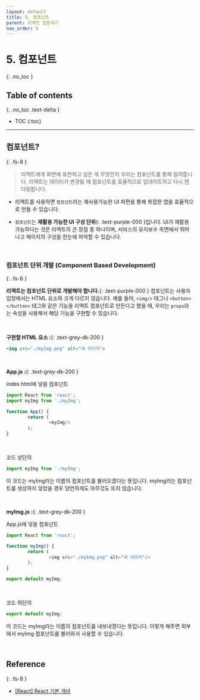 ```yaml
---
layout: default
title: 5. 컴포넌트
parent: 리액트 입문하기
nav_order: 5
---
```


# 5. 컴포넌트
{: .no_toc }

## Table of contents
{: .no_toc .text-delta }

- TOC
{:toc}

---

## 컴포넌트?
{: .fs-8 }

> 리액트에게 화면에 표현하고 싶은 게 무엇인지 우리는 컴포넌트를 통해 알려줍니다. 리액트는 데이터가 변경될 때 컴포넌트를 효율적으로 업데이트하고 다시 렌더링합니다.

- 리액트를 사용하면 `컴포넌트`라는 재사용가능한 UI 파편을 통해 복잡한 앱을 효율적으로 만들 수 있습니다.

- `컴포넌트`는 **재활용 가능한 UI 구성 단위**{: .text-purple-000 }입니다. UI가 재활용 가능하다는 것은 리액트의 큰 장점 중 하나이며, 서비스의 유지보수 측면에서 뛰어나고 페이지의 구성을 한눈에 파악할 수 있습니다.

&nbsp;

### 컴포넌트 단위 개발 (Component Based Development)
{: .fs-6 }

**리액트는 컴포넌트 단위로 개발해야 합니다.**{: .text-purple-000 } 컴포넌트는 사용자 입장에서는 HTML 요소와 크게 다르지 않습니다. 예를 들어, `<img/>` 태그나 `<button></button>` 태그와 같은 기능을 리액트 컴포넌트로 만든다고 했을 때, 우리는 `props`라는 속성을 사용해서 해당 기능을 구현할 수 있습니다.

&nbsp;

**구현할 HTML 요소 :**{: .text-grey-dk-200 }

```html
<img src="./myImg.png" alt="내 이미지">
```

&nbsp;

**App.js :**{: .text-grey-dk-200 }

index.html에 넣을 컴포넌트

```js
import React from 'react';
import myImg from './myImg';

function App() {
        return (
                <myImg/>
        );
}
```

&nbsp;

코드 상단의

```js
import myImg from './myImg';
```

이 코드는 myImg라는 이름의 컴포넌트를 불러오겠다는 뜻입니다. myImg라는 컴포넌트를 생성하지 않았을 경우 당연하게도 아무것도 뜨지 않습니다.

&nbsp;

**myImg.js :**{: .text-grey-dk-200 }

App.js에 넣을 컴포넌트

```js
import React from 'react';

function myImg() {
        return (
                <img src="./myImg.png" alt="내 이미지"/>
        );
}

export default myImg;
```

&nbsp;

코드 하단의

```js
export default myImg;
```

이 코드는 myImg라는 이름의 컴포넌트를 내보내겠다는 뜻입니다. 이렇게 해주면 외부에서 myImg 컴포넌트를 불러와서 사용할 수 있습니다.

&nbsp;

## Reference
{: .fs-8 }

- [[React] React 기본 개념](https://velog.io/@kim-jaemin420/React-%EA%B8%B0%EB%B3%B8-%EA%B0%9C%EB%85%90)

&nbsp;

<script src="https://utteranc.es/client.js"
        repo="xxdevbosa/blog"
        issue-term="pathname"
        label="blog"
        theme="github-light"
        crossorigin="anonymous"
        async>
</script>